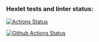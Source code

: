 ### Hexlet tests and linter status:
[![Actions Status](https://github.com/tmvfb/python-project-50/workflows/hexlet-check/badge.svg)](https://github.com/tmvfb/python-project-50/actions)

[![Github Actions Status](https://github.com/tmvfb/python-project-50/workflows/Python%20CI/badge.svg)](https://github.com/htmvfb/python-project-50/actions)
